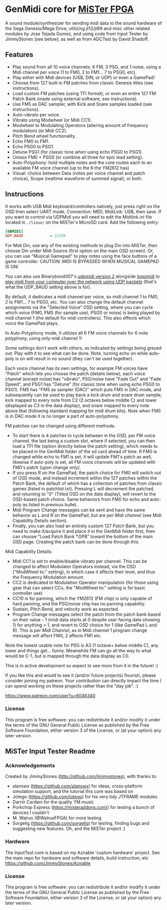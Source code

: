 # GenMidi core for [MiSTer FPGA](https://mister-devel.github.io/MkDocs_MiSTer/)

A sound module/synthesizer for sending midi data to the sound hardware of the Sega Genesis/Mega Drive, utilizing jt12/jt89 and misc other related modules by Jose Tejada Gomez, and using code from Input Tester by JimmyStones (see below), as well as from ADCTest by David Shadoff.

## Features

- Play sound from all 10 voice channels; 6 FM, 3 PSG, and 1 noise, using a Midi channel per voice (1 to FM0, 2 to FM1... 7 to PSG0, etc).
- Play either with Midi devices (USB, DIN, or UDP) or even a GamePad!
- Choose from 127 built in FM patches from classic Genesis titles (see instructions).
- Load custom FM patches (using TFI format), or even an entire 127 FM Patch Bank (made using external software, see instructions).
- Use FM5 as DAC sampler, with Kick and Snare samples loaded (see instructions).
- Auto-vibrato per voice.
- Vibrato using Modwheel (or Midi CC1).
- Modwheel to Modulating Operators (altering amount of frequency modulation) (or Midi CC2).
- Pitch Bend wheel functionality.
- Echo FM0 to FM1.
- Echo PSG0 to PSG1.
- Detune PSG1 (for classic tone when using echo PSG0 to PSG1).
- Unison FM0 + PSG0 (or combine all three for epic lead setting).
- Auto-Polyphony: hold multiple notes and the core routes each to an available FM voice channel (up to the 6 the YM2612 has)
- Visual: choice between Data (notes per voice channel and patch choice), Scope (realtime waveform of summed signal), or both.

## Instructions

It works with USB Midi keyboard/controllers natively, just press right on the OSD then select UART mode, Connection: MIDI, MidiLink: USB, then save. If you want to control via UDPMidi you will need to edit the Midilink.ini file located in `./linux/` on the MiSTer's MicroSD card. Add the following entry:

```ini
[GBMIDI]
UDP_BAUD            = 31250
```

For Midi Din, use any of the existing methods to plug Din into MiSTer, then choose Din under Midi Source (first option on the main OSD screen). Or, you can use "Musical Gamepad" to play notes using the face buttons of a game controller. CAUTION: MIDI IS BYPASSED WHEN MUSICAL GAMEPAD IS ON!

You can also use Binarybond007's [udpmidi version 2](https://github.com/bbond007/UDPMIDI20) alongside [loopmidi](https://www.tobias-erichsen.de/software/loopmidi.html) to [play midi from your computer over the network using UDP packets](https://www.youtube.com/watch?v=1LbvnLnmczY) (that's what the UDP_BAUD setting above is for).

By default, it dedicates a midi channel per voice, so midi channel 1 to FM0, 2 to FM1... 7 to PSG0, etc. You can also change the default channel assignments via the "Selected Voice" OSD setting, where you can cycle which voice (FM0, FM5 (for sample use), PSG0 or noise) is being played by midi channel 1 (the default for midi controllers). This also effects which voice the GamePad plays.

In Auto-Polyphony mode, it utilizes all 6 FM voice channels for 6 note polyphony, using only midi channel 1!

Some settings don't work with others, as indicated by settings being greyed out. Play with it to see what can be done. Note, turning echo on while auto-poly is on will result in no sound (they can't be used together).

Each voice channel has its own settings, for example FM voices have "Patch" which lets you choose the patch (details below), each voice channel (except noise) has "vibrato", PSG/noise have "Fade Out" and "Fade Dpeed", and PSG1 has "Detune" (for classic tone when using echo PSG0 to PSG1).
FM5 has "FM5 as sampler (DAC)" which puts FM5 in DAC mode, and subsequently can be used to play back a kick drum and snare drum sample, kick mapped to every note from C2 (2 octaves below middle C) and lower (displayed as C3 in the data display), and snare mapped to every note above that (following standard mapping for midi drum kits). Note when FM5 is in DAC mode it is no longer a part of auto-polyphony.

FM patches can be changed using different methods: 
- To start there is 4 patches to cycle between in the OSD, per FM voice channel, the last being a custom slot, where if selected, you can then load a TFI file (option directly below the patch setting), which needs to be placed in the GenMidi folder of the sd card ahead of time. If FM0 is changed while echo to FM1 is set, it will update FM1's patch as well, likewise if auto-poly is set, all FM voice channels will be updated with FM0's patch (upon change only).
- If you press R on the GamePad, the patch choice for FM0 will switch out of OSD mode, and instead increment within the 127 patches within the Patch Bank, the default of which has a collection of patches from classic games (listed in patchlist.txt). Pressing L will decrement the patched, and returning to "0" (Titled OSD on the data display), will revert to the OSD-based patch choice. Same behaviors from FM0 for echo and auto-poly as listed in previous bullet.
- Midi Program Change messages can be sent and have the same behavior as L and R on the GamePad, but are *per Midi channel* (see Midi Capability Details section).
- Finally, you can also load an entirely custom 127 Patch Bank, but you need to make it/acquire it and place it in the GenMidi folder first, then can choose "Load Patch Bank *.GPB" toward the bottom of the main OSD page. Creating the patch bank can be done through this. 

Midi Capability Details:
- Midi CC1 is set to enable/disable vibrato per channel. This can be changed to affect Modulator Operators instead, via the OSD ("ModWheel to:" setting), in which case it affects their level, and thus the Frequency Modulation amount.
- CC2 is dedicated to Modulation Operator manipulation (for those using gear that can select CCs, the "ModWheel to:" setting is for basic controller use)
- CC10 is for panning, which the YM2612 (FM chip) is only capable of hard panning, and the PSG/noise chip has no panning capability.
- Sustain, Pitch Bend, and velocity work as expected.
- Program Change messages select the patch from the patch bank based on their value - 1 (midi data starts at 0 despite user facing data showing 1) for anything > 1, and revert to OSD choice for 1 (like GamePad L and R). This is *per Midi Channel*, as in Midi channel 1 program change message will affect FM0, 2 affects FM1 etc.

Note the lowest usable note for PSG is A3 (1 octave+ below middle C), any lower and things get... funny. Meanwhile FM can go all the way to what would be C-1, but is mapped through the data display as C0.

This is in active development so expect to see more from it in the future! :)

If you like this and would to see it (and/or future projects) flourish, please consider joining my patreon. Your contribution can directly impact the time I can spend working on these projects rather than the "day job". :)

https://www.patreon.com/user?u=6046340

### License
This program is free software: you can redistribute it and/or modify it under the terms of the GNU General Public License as published by the Free Software Foundation, either version 3 of the License, or (at your option) any later version.

##	MiSTer Input Tester Readme

### Acknowledgements

Created by JimmyStones (http://github.com/jimmystones), with thanks to:
- alanswx (https://github.com/alanswx) for ideas, cross-platform simulation support, and the tutorial this core was based on
- Jotego (https://github.com/jotego) for his very tidy JTFRAME modules
- Darrin Cardani for the quality YM music
- Porkchop Express (https://misteraddons.com/) for testing a bunch of devices I couldn't
- M. Walrus (@WalrusFPGA) for more testing
- Sorgelig (https://github.com/sorgelig) for testing, finding bugs and suggesting new features.  Oh, and the MiSTer project :)

### Hardware

The InputTest core is based on my Aznable 'custom hardware' project.  See the main repo for hardware and software details, build instruction, etc 
https://github.com/JimmyStones/Aznable 

### License
This program is free software: you can redistribute it and/or modify it under the terms of the GNU General Public License as published by the Free Software Foundation, either version 3 of the License, or (at your option) any later version.
